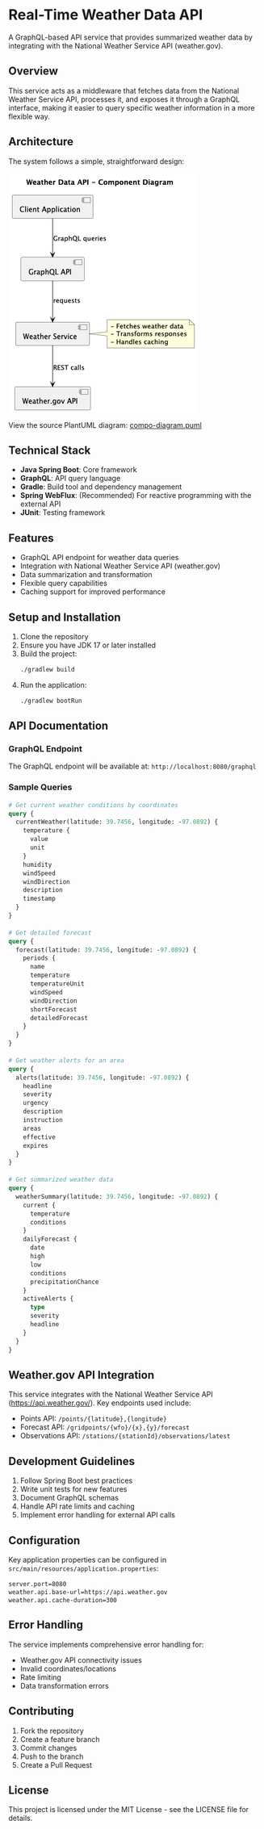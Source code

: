 # Real-Time Weather Data API

A GraphQL-based API service that provides summarized weather data by integrating with the National Weather Service API (weather.gov).

## Overview

This service acts as a middleware that fetches data from the National Weather Service API, processes it, and exposes it through a GraphQL interface, making it easier to query specific weather information in a more flexible way.

## Architecture

The system follows a simple, straightforward design:

![Component Diagram](documentation/compo-diagram-weather-data-api.png)

View the source PlantUML diagram: [compo-diagram.puml](documentation/compo-diagram.puml)

## Technical Stack

- **Java Spring Boot**: Core framework
- **GraphQL**: API query language
- **Gradle**: Build tool and dependency management
- **Spring WebFlux**: (Recommended) For reactive programming with the external API
- **JUnit**: Testing framework

## Features

- GraphQL API endpoint for weather data queries
- Integration with National Weather Service API (weather.gov)
- Data summarization and transformation
- Flexible query capabilities
- Caching support for improved performance

## Setup and Installation

1. Clone the repository
2. Ensure you have JDK 17 or later installed
3. Build the project:
   ```bash
   ./gradlew build
   ```
4. Run the application:
   ```bash
   ./gradlew bootRun
   ```

## API Documentation

### GraphQL Endpoint

The GraphQL endpoint will be available at: `http://localhost:8080/graphql`

### Sample Queries

```graphql
# Get current weather conditions by coordinates
query {
  currentWeather(latitude: 39.7456, longitude: -97.0892) {
    temperature {
      value
      unit
    }
    humidity
    windSpeed
    windDirection
    description
    timestamp
  }
}

# Get detailed forecast
query {
  forecast(latitude: 39.7456, longitude: -97.0892) {
    periods {
      name
      temperature
      temperatureUnit
      windSpeed
      windDirection
      shortForecast
      detailedForecast
    }
  }
}

# Get weather alerts for an area
query {
  alerts(latitude: 39.7456, longitude: -97.0892) {
    headline
    severity
    urgency
    description
    instruction
    areas
    effective
    expires
  }
}

# Get summarized weather data
query {
  weatherSummary(latitude: 39.7456, longitude: -97.0892) {
    current {
      temperature
      conditions
    }
    dailyForecast {
      date
      high
      low
      conditions
      precipitationChance
    }
    activeAlerts {
      type
      severity
      headline
    }
  }
}
```

## Weather.gov API Integration

This service integrates with the National Weather Service API (https://api.weather.gov/). Key endpoints used include:

- Points API: `/points/{latitude},{longitude}`
- Forecast API: `/gridpoints/{wfo}/{x},{y}/forecast`
- Observations API: `/stations/{stationId}/observations/latest`

## Development Guidelines

1. Follow Spring Boot best practices
2. Write unit tests for new features
3. Document GraphQL schemas
4. Handle API rate limits and caching
5. Implement error handling for external API calls

## Configuration

Key application properties can be configured in `src/main/resources/application.properties`:

```properties
server.port=8080
weather.api.base-url=https://api.weather.gov
weather.api.cache-duration=300
```

## Error Handling

The service implements comprehensive error handling for:
- Weather.gov API connectivity issues
- Invalid coordinates/locations
- Rate limiting
- Data transformation errors

## Contributing

1. Fork the repository
2. Create a feature branch
3. Commit changes
4. Push to the branch
5. Create a Pull Request

## License

This project is licensed under the MIT License - see the LICENSE file for details.
